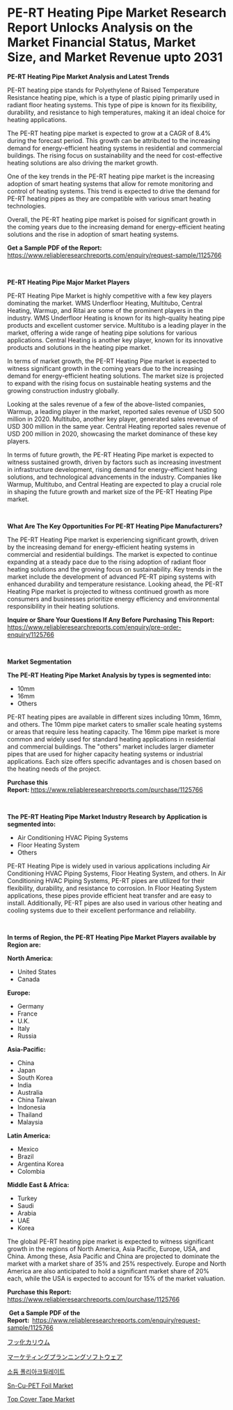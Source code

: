 <p><h1>PE-RT Heating Pipe Market Research Report Unlocks Analysis on the Market Financial Status, Market Size, and Market Revenue upto 2031</h1></p><p><strong>PE-RT Heating Pipe Market Analysis and Latest Trends</strong></p>
<p><p>PE-RT heating pipe stands for Polyethylene of Raised Temperature Resistance heating pipe, which is a type of plastic piping primarily used in radiant floor heating systems. This type of pipe is known for its flexibility, durability, and resistance to high temperatures, making it an ideal choice for heating applications.</p><p>The PE-RT heating pipe market is expected to grow at a CAGR of 8.4% during the forecast period. This growth can be attributed to the increasing demand for energy-efficient heating systems in residential and commercial buildings. The rising focus on sustainability and the need for cost-effective heating solutions are also driving the market growth.</p><p>One of the key trends in the PE-RT heating pipe market is the increasing adoption of smart heating systems that allow for remote monitoring and control of heating systems. This trend is expected to drive the demand for PE-RT heating pipes as they are compatible with various smart heating technologies.</p><p>Overall, the PE-RT heating pipe market is poised for significant growth in the coming years due to the increasing demand for energy-efficient heating solutions and the rise in adoption of smart heating systems.</p></p>
<p><strong>Get a Sample PDF of the Report:&nbsp;</strong> <a href="https://www.reliableresearchreports.com/enquiry/request-sample/1125766">https://www.reliableresearchreports.com/enquiry/request-sample/1125766</a></p>
<p>&nbsp;</p>
<p><strong>PE-RT Heating Pipe Major Market Players</strong></p>
<p><p>PE-RT Heating Pipe Market is highly competitive with a few key players dominating the market. WMS Underfloor Heating, Multitubo, Central Heating, Warmup, and Ritai are some of the prominent players in the industry. WMS Underfloor Heating is known for its high-quality heating pipe products and excellent customer service. Multitubo is a leading player in the market, offering a wide range of heating pipe solutions for various applications. Central Heating is another key player, known for its innovative products and solutions in the heating pipe market.</p><p>In terms of market growth, the PE-RT Heating Pipe market is expected to witness significant growth in the coming years due to the increasing demand for energy-efficient heating solutions. The market size is projected to expand with the rising focus on sustainable heating systems and the growing construction industry globally.</p><p>Looking at the sales revenue of a few of the above-listed companies, Warmup, a leading player in the market, reported sales revenue of USD 500 million in 2020. Multitubo, another key player, generated sales revenue of USD 300 million in the same year. Central Heating reported sales revenue of USD 200 million in 2020, showcasing the market dominance of these key players.</p><p>In terms of future growth, the PE-RT Heating Pipe market is expected to witness sustained growth, driven by factors such as increasing investment in infrastructure development, rising demand for energy-efficient heating solutions, and technological advancements in the industry. Companies like Warmup, Multitubo, and Central Heating are expected to play a crucial role in shaping the future growth and market size of the PE-RT Heating Pipe market.</p></p>
<p>&nbsp;</p>
<p><strong>What Are The Key Opportunities For PE-RT Heating Pipe Manufacturers?</strong></p>
<p><p>The PE-RT Heating Pipe market is experiencing significant growth, driven by the increasing demand for energy-efficient heating systems in commercial and residential buildings. The market is expected to continue expanding at a steady pace due to the rising adoption of radiant floor heating solutions and the growing focus on sustainability. Key trends in the market include the development of advanced PE-RT piping systems with enhanced durability and temperature resistance. Looking ahead, the PE-RT Heating Pipe market is projected to witness continued growth as more consumers and businesses prioritize energy efficiency and environmental responsibility in their heating solutions.</p></p>
<p><strong>Inquire or Share Your Questions If Any Before Purchasing This Report:</strong> <a href="https://www.reliableresearchreports.com/enquiry/pre-order-enquiry/1125766">https://www.reliableresearchreports.com/enquiry/pre-order-enquiry/1125766</a></p>
<p>&nbsp;</p>
<p><strong>Market Segmentation</strong></p>
<p><strong>The PE-RT Heating Pipe Market Analysis by types is segmented into:</strong></p>
<p><ul><li>10mm</li><li>16mm</li><li>Others</li></ul></p>
<p><p>PE-RT heating pipes are available in different sizes including 10mm, 16mm, and others. The 10mm pipe market caters to smaller scale heating systems or areas that require less heating capacity. The 16mm pipe market is more common and widely used for standard heating applications in residential and commercial buildings. The "others" market includes larger diameter pipes that are used for higher capacity heating systems or industrial applications. Each size offers specific advantages and is chosen based on the heating needs of the project.</p></p>
<p><strong>Purchase this Report:&nbsp;</strong><a href="https://www.reliableresearchreports.com/purchase/1125766">https://www.reliableresearchreports.com/purchase/1125766</a></p>
<p>&nbsp;</p>
<p><strong>The PE-RT Heating Pipe Market Industry Research by Application is segmented into:</strong></p>
<p><ul><li>Air Conditioning HVAC Piping Systems</li><li>Floor Heating System</li><li>Others</li></ul></p>
<p><p>PE-RT Heating Pipe is widely used in various applications including Air Conditioning HVAC Piping Systems, Floor Heating System, and others. In Air Conditioning HVAC Piping Systems, PE-RT pipes are utilized for their flexibility, durability, and resistance to corrosion. In Floor Heating System applications, these pipes provide efficient heat transfer and are easy to install. Additionally, PE-RT pipes are also used in various other heating and cooling systems due to their excellent performance and reliability.</p></p>
<p>&nbsp;</p>
<p><strong>In terms of Region, the PE-RT Heating Pipe Market Players available by Region are:</strong></p>
<p>
    <p> <strong> North America: </strong>
        <ul>
            <li>United States</li>
            <li>Canada</li>
        </ul>
        </p> 
    <p> <strong> Europe: </strong>
        <ul>
            <li>Germany</li>
            <li>France</li>
            <li>U.K.</li>
            <li>Italy</li>
            <li>Russia</li>
        </ul>
        </p> 
    <p> <strong> Asia-Pacific: </strong>
        <ul>
            <li>China</li>
            <li>Japan</li>
            <li>South Korea</li>
            <li>India</li>
            <li>Australia</li>
            <li>China Taiwan</li>
            <li>Indonesia</li>
            <li>Thailand</li>
            <li>Malaysia</li>
        </ul>
        </p> 
    <p> <strong> Latin America: </strong>
        <ul>
            <li>Mexico</li>
            <li>Brazil</li>
            <li>Argentina Korea</li>
            <li>Colombia</li>
        </ul>
        </p> 
    <p> <strong> Middle East & Africa: </strong>
        <ul>
            <li>Turkey</li>
            <li>Saudi</li>
            <li>Arabia</li>
            <li>UAE</li>
            <li>Korea</li>
        </ul>
    </p>
    </p>
<p><p>The global PE-RT heating pipe market is expected to witness significant growth in the regions of North America, Asia Pacific, Europe, USA, and China. Among these, Asia Pacific and China are projected to dominate the market with a market share of 35% and 25% respectively. Europe and North America are also anticipated to hold a significant market share of 20% each, while the USA is expected to account for 15% of the market valuation.</p></p>
<p><strong>Purchase this Report: </strong><a href="https://www.reliableresearchreports.com/purchase/1125766">https://www.reliableresearchreports.com/purchase/1125766</a></p>
<p>&nbsp;<strong>Get a Sample PDF of the Report:&nbsp;&nbsp;</strong><a href="https://www.reliableresearchreports.com/enquiry/request-sample/1125766">https://www.reliableresearchreports.com/enquiry/request-sample/1125766</a></p>
<p><strong></strong></p>
<p><p><a href="https://github.com/adcxff01450218/Market-Research-Report-List-1/blob/main/6160162194475.md">フッ化カリウム</a></p><p><a href="https://github.com/xnljig2898992/Market-Research-Report-List-1/blob/main/3980444194474.md">マーケティングプランニングソフトウェア</a></p><p><a href="https://github.com/vsn7qpua81q/Market-Research-Report-List-1/blob/main/8361345194197.md">소듐 폴리아크릴레이트</a></p><p><a href="https://github.com/sonuprakash1/Market-Research-Report-List-1/blob/main/sn-cu-pet-foil-market.md">Sn-Cu-PET Foil Market</a></p><p><a href="https://issuu.com/reportprime-2/docs/top-cover-tape-market-size-2030.pptx">Top Cover Tape Market</a></p></p>